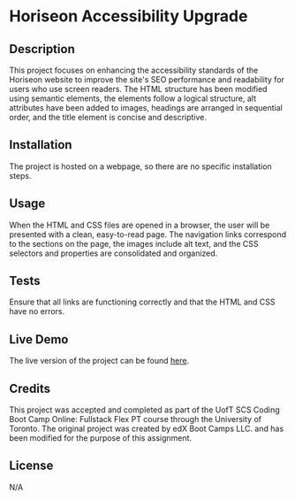 # Horiseon Accessibility Upgrade

## Description
This project focuses on enhancing the accessibility standards of the Horiseon website to improve the site's SEO performance and readability for users who use screen readers. The HTML structure has been modified using semantic elements, the elements follow a logical structure, alt attributes have been added to images, headings are arranged in sequential order, and the title element is concise and descriptive.

## Installation
The project is hosted on a webpage, so there are no specific installation steps.

## Usage
When the HTML and CSS files are opened in a browser, the user will be presented with a clean, easy-to-read page. The navigation links correspond to the sections on the page, the images include alt text, and the CSS selectors and properties are consolidated and organized.

## Tests
Ensure that all links are functioning correctly and that the HTML and CSS have no errors.

## Live Demo
The live version of the project can be found [here](https://lightoftwelve.github.io/horiseon-accessibility-upgrade/).

## Credits
This project was accepted and completed as part of the UofT SCS Coding Boot Camp Online: Fullstack Flex PT course through the University of Toronto.
The original project was created by edX Boot Camps LLC. and has been modified for the purpose of this assignment.

## License
N/A
